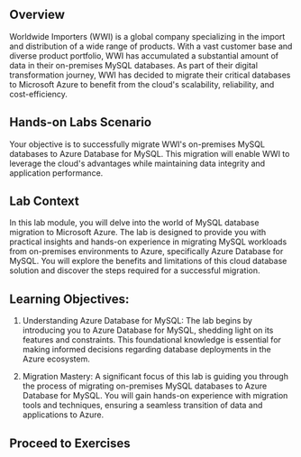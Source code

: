 ## Overview

Worldwide Importers (WWI) is a global company specializing in the import and distribution of a wide range of products. With a vast customer base and diverse product portfolio, WWI has accumulated a substantial amount of data in their on-premises MySQL databases. As part of their digital transformation journey, WWI has decided to migrate their critical databases to Microsoft Azure to benefit from the cloud's scalability, reliability, and cost-efficiency.

## Hands-on Labs Scenario

Your objective is to successfully migrate WWI's on-premises MySQL databases to Azure Database for MySQL. This migration will enable WWI to leverage the cloud's advantages while maintaining data integrity and application performance.

## Lab Context 

In this lab module, you will delve into the world of MySQL database migration to Microsoft Azure. The lab is designed to provide you with practical insights and hands-on experience in migrating MySQL workloads from on-premises environments to Azure, specifically Azure Database for MySQL. You will explore the benefits and limitations of this cloud database solution and discover the steps required for a successful migration.
 
## Learning Objectives:

1. Understanding Azure Database for MySQL: The lab begins by introducing you to Azure Database for MySQL, shedding light on its features and constraints. This foundational knowledge is essential for making informed decisions regarding database deployments in the Azure ecosystem.

2. Migration Mastery: A significant focus of this lab is guiding you through the process of migrating on-premises MySQL databases to Azure Database for MySQL. You will gain hands-on experience with migration tools and techniques, ensuring a seamless transition of data and applications to Azure.

## Proceed to Exercises
